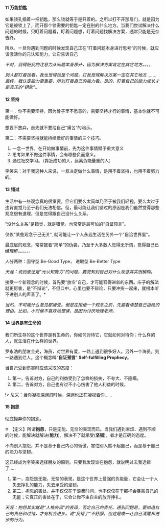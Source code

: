 #### 11 万能钥匙

如果锁孔插着一把钥匙，那么锁就等于是开着的。之所以打不开那扇门，就是因为它是被锁上了，而开那个锁需要的钥匙一定在别的什么地方。当我们尝试解决什么问题的时候，只盯着问题看，盯着问题想，盯着问题找解决方案，通常只能是无奈告终。



所以，一旦你遇到问题的时候发现自己正在“盯着问题本身进行思考”的时候，就应该激活你的元认知能力，让它告诉自己

*不对，我得把我的注意力从问题本身移开，因为解决方案肯定在其它地方。。。。*



*别人都盯着钱看，我也觉得钱是个问题，打我觉得解决方案一定在其它地方........最终，我认定能力更重要，所以盯着自己的能力看。是的，盯着自己的能力成长才是真正的“钥匙”。*



#### 12 坚持

第一：你不需要坚持，因为骨子里不愿意的，需要坚持才行的事情，基本你就不可能做好。

想要不放弃，首先就不要给自己“痛苦”的暗示。

第二：不需要坚持就能持续做好的事情的三个技巧。

1. 一念一世界，在开始做事情前，先为这件事情赋予重大意义
2. 思考如果不做这件事情，会有哪些负面意义。
3. 通过社交学习。（靠近成功的人，远离负能量重的人）

李笑来：对于我这种人来说，一旦决定做什么事情，是用不着坚持，也用不着努力的。

#### 13 错过

生活中有一些观念真的很重要，但它们要么太简单乃至于被我们轻视，要么太过于违背直觉乃至于我们无法相信。但，最可能让我们错过的原因是我们虽然觉得那些观念很有道理，但是觉得跟自己没什么关系。

“没什么关系”是错觉，就是错觉。也常常是最可怕的“自证预言”。

 仅仅"某些观念于己无关", 就可能让一个人永远生活在另外一个"自洽世界里"。

 最底层的观念，常常披着“简单”的伪装，乃至于大多数人觉得无所谓，觉得自己已经理解。。。。。。

人分两种：固守型 Be-Good Type， 进取型 Be-Better Type

*天涯：说到底还是“元认知能力”的问题，要觉知到自己对什么观念其实很模糊。*

接受一个新观念的时候，首先要“放空”自己，才可能容得进新的东西。庄子的解法就更厉害，是“不辩论”，不但口中，心里也要不辩论，只要冲突一起来，就根本听不进别人的声音了。*

*当然，不可能什么意见都接受。但是在拒绝一个观念之前，先要看清楚自己拒绝的理由。比如，小时候不喜欢地理课，是因为讨厌地理老师。*

#### 14 世界是有生命的

我们所生存的这个世界是有生命的，你如何对待它，它就如何对待你；什么样的人，就生活在什么样的世界。

罗永浩的朋友金光，海员，对世界有爱，一路上遇到很多好人。另外一个海员，则一路遇到烂人。这个概念叫“**自证预言**” **Self-fulfilling Prophecy**。

当自己受到伤害时应该采取的态度：

1. 第一，告诉对方，自己的利益受到了怎样的损失，不夸大、不隐瞒。
2. 第二，告诉对方，自己也有过不小心伤害了他人利益的时候。

!> 尼采：当你凝视深渊的时候，深渊也正在凝视着你......

#### 15 抱怨

彻底抛弃你的抱怨。

 ✡ 【定义】所谓**抱怨**，只是无能、无奈的表现而已。当我们遇到麻烦、遇到不顺的时候，能解决就解决(**能力**)，解决不了就承受(**坚韧**)，者才是正确的态度。

不向别人抱怨，并不是基于自己内心的骄傲，害怕别人瞧不起自己，而是基于自己的能力与坚韧。

这已经成为李笑来选择朋友的原则。只要我发现谁在抱怨，就说明过去我选错了.....

1. 第一，抱怨是无能、无奈的表现，是这个世界上最强的负能量，它会让一个人失去挣扎的能力，失去承受的坚韧。
2. 第二，抱怨的害处，并不仅仅在于浪费时间，也不仅仅在于那样会暴露自己的无能；它真正的害处在于，它会让你不由自主的放弃挣扎。



*天涯：抱怨其实就是“人格失调”的表现，否定自己的责任。遇到问题是，要知道自己的责任和过错，才有机会进步。说“我错了”不舒服，但这是唯一让自己清醒和进步的行为。*